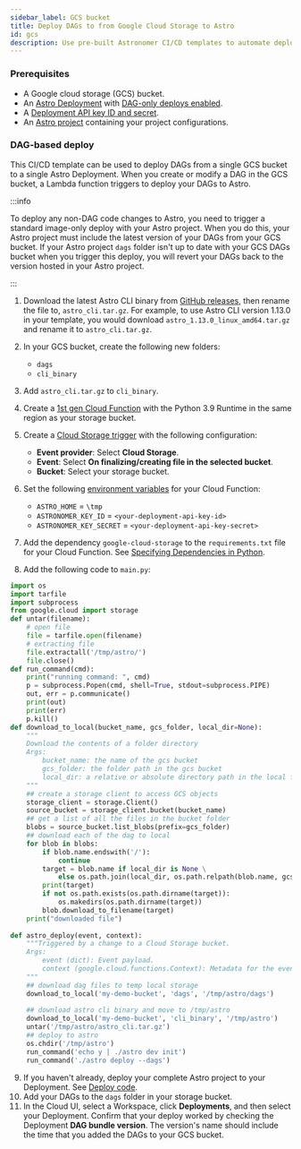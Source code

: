 ```yaml
---
sidebar_label: GCS bucket
title: Deploy DAGs to from Google Cloud Storage to Astro
id: gcs
description: Use pre-built Astronomer CI/CD templates to automate deploying Apache Airflow DAGs to Astro using Google Cloud Storage.
---
```


### Prerequisites

- A Google cloud storage (GCS) bucket.
- An [Astro Deployment](create-deployment.md) with [DAG-only deploys enabled](deploy-code.md#enable-dag-only-deploys-on-a-deployment).
- A [Deployment API key ID and secret](api-keys.md).
- An [Astro project](create-first-dag.md) containing your project configurations.

### DAG-based deploy

This CI/CD template can be used to deploy DAGs from a single GCS bucket to a single Astro Deployment. When you create or modify a DAG in the GCS bucket, a Lambda function triggers to deploy your DAGs to Astro.

:::info

To deploy any non-DAG code changes to Astro, you need to trigger a standard image-only deploy with your Astro project. When you do this, your Astro project must include the latest version of your DAGs from your GCS bucket. If your Astro project `dags` folder isn't up to date with your GCS DAGs bucket when you trigger this deploy, you will revert your DAGs back to the version hosted in your Astro project.

:::

1. Download the latest Astro CLI binary from [GitHub releases](https://github.com/astronomer/astro-cli/releases), then rename the file to, `astro_cli.tar.gz`. For example, to use Astro CLI version 1.13.0 in your template, you would download `astro_1.13.0_linux_amd64.tar.gz` and rename it to `astro_cli.tar.gz`.
2. In your GCS bucket, create the following new folders:

    - `dags`
    - `cli_binary`

3. Add `astro_cli.tar.gz` to `cli_binary`.
4. Create a [1st gen Cloud Function](https://cloud.google.com/functions/docs/console-quickstart-1st-gen#create_a_function) with the Python 3.9 Runtime in the same region as your storage bucket.
5. Create a [Cloud Storage trigger](https://cloud.google.com/functions/docs/calling/storage) with the following configuration: 

    - **Event provider**: Select **Cloud Storage**.
    - **Event**: Select **On finalizing/creating file in the selected bucket**.
    - **Bucket**: Select your storage bucket.

6. Set the following [environment variables](https://cloud.google.com/functions/docs/configuring/env-var#setting_runtime_environment_variables) for your Cloud Function:

    - `ASTRO_HOME` = `\tmp`
    - `ASTRONOMER_KEY_ID` = `<your-deployment-api-key-id>`
    - `ASTRONOMER_KEY_SECRET` = `<your-deployment-api-key-secret>`

7. Add the dependency `google-cloud-storage` to the `requirements.txt` file for your Cloud Function. See [Specifying Dependencies in Python](https://cloud.google.com/functions/docs/writing/specifying-dependencies-python).

8. Add the following code to `main.py`:

  ```python
  import os
  import tarfile
  import subprocess
  from google.cloud import storage
  def untar(filename):
      # open file
      file = tarfile.open(filename)
      # extracting file
      file.extractall('/tmp/astro/')
      file.close()
  def run_command(cmd):
      print("running command: ", cmd)
      p = subprocess.Popen(cmd, shell=True, stdout=subprocess.PIPE)
      out, err = p.communicate()
      print(out)
      print(err)
      p.kill()
  def download_to_local(bucket_name, gcs_folder, local_dir=None):
      """
      Download the contents of a folder directory
      Args:
          bucket_name: the name of the gcs bucket
          gcs_folder: the folder path in the gcs bucket
          local_dir: a relative or absolute directory path in the local file system
      """
      ## create a storage client to access GCS objects
      storage_client = storage.Client()
      source_bucket = storage_client.bucket(bucket_name)
      ## get a list of all the files in the bucket folder
      blobs = source_bucket.list_blobs(prefix=gcs_folder)
      ## download each of the dag to local
      for blob in blobs:
          if blob.name.endswith('/'):
              continue
          target = blob.name if local_dir is None \
              else os.path.join(local_dir, os.path.relpath(blob.name, gcs_folder))
          print(target)
          if not os.path.exists(os.path.dirname(target)):
              os.makedirs(os.path.dirname(target))
          blob.download_to_filename(target)
      print("downloaded file")
      
  def astro_deploy(event, context):
      """Triggered by a change to a Cloud Storage bucket.
      Args:
          event (dict): Event payload.
          context (google.cloud.functions.Context): Metadata for the event.
      """
      ## download dag files to temp local storage
      download_to_local('my-demo-bucket', 'dags', '/tmp/astro/dags')
      
      ## download astro cli binary and move to /tmp/astro
      download_to_local('my-demo-bucket', 'cli_binary', '/tmp/astro')
      untar('/tmp/astro/astro_cli.tar.gz')
      ## deploy to astro
      os.chdir('/tmp/astro')
      run_command('echo y | ./astro dev init')
      run_command('./astro deploy --dags')
  ```

9. If you haven't already, deploy your complete Astro project to your Deployment. See [Deploy code](deploy-code.md).
10. Add your DAGs to the `dags` folder in your storage bucket.
11. In the Cloud UI, select a Workspace, click **Deployments**, and then select your Deployment. Confirm that your deploy worked by checking the Deployment **DAG bundle version**. The version's name should include the time that you added the DAGs to your GCS bucket. 
